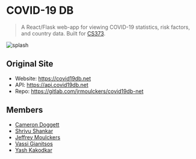 # COVID-19 DB

> A React/Flask web-app for viewing COVID-19 statistics, risk factors, and country data. Built for [CS373](https://www.cs.utexas.edu/users/downing/cs373/Schedule.html).

![splash](https://user-images.githubusercontent.com/6625384/102427614-52868c00-3fd7-11eb-97e3-db548ae7e490.png)

## Original Site

- Website: https://covid19db.net
- API: https://api.covid19db.net
- Repo: https://gitlab.com/jrmoulckers/covid19db-net

## Members

* [Cameron Doggett](https://github.com/CDogg99)
* [Shrivu Shankar](https://github.com/sshh12)
* [Jeffrey Moulckers](https://github.com/jrmoulckers)
* [Vassi Gianitsos](https://github.com/vgianitsos)
* [Yash Kakodkar](https://github.com/YashKakodkar)
